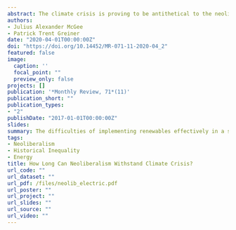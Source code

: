 ```yaml
---
abstract: The climate crisis is proving to be antithetical to the neoliberal machines that define current forms of social organization. Reducing fossil fuel consumption, the largest contributor to climate change, requires collaborative efforts. These efforts must take into consideration the foundational role of fossil fuels in modern economies. Yet, renewables lack many of the characteristics that have made fossil fuels so desirable in production processes, limiting their ability to expropriate human labor. At the same time, climate catastrophes, such as wildfires and hurricanes, disrupt the infrastructural momentum of fossil fuel economies, destabilizing the mechanisms of capital accumulation that derive from the production and consumption of these fuels. All of these problems have come to a head in the recent crises in Chile and California.
authors:
- Julius Alexander McGee
- Patrick Trent Greiner
date: "2020-04-01T00:00:00Z"
doi: "https://doi.org/10.14452/MR-071-11-2020-04_2"
featured: false
image:
  caption: ''
  focal_point: ""
  preview_only: false
projects: []
publication: '*Monthly Review, 71*(11)'
publication_short: ""
publication_types:
- "2"
publishDate: "2017-01-01T00:00:00Z"
slides:
summary: The difficulties of implementing renewables effectively in a social landscape characterized by systemic racial inequalities, neoliberal policy, environmental change, and regularized disaster.
tags:
- Neoliberalism
- Historical Inequality
- Energy
title: How Long Can Neoliberalism Withstand Climate Crisis?
url_code: ""
url_dataset: ""
url_pdf: /files/neolib_electric.pdf
url_poster: ""
url_project: ""
url_slides: ""
url_source: ""
url_video: ""
---
```

